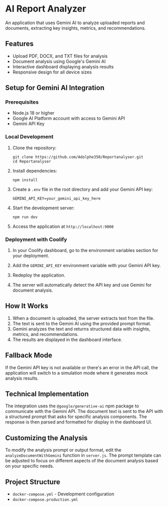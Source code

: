 # AI Report Analyzer

An application that uses Gemini AI to analyze uploaded reports and documents, extracting key insights, metrics, and recommendations.

## Features

- Upload PDF, DOCX, and TXT files for analysis
- Document analysis using Google's Gemini AI
- Interactive dashboard displaying analysis results
- Responsive design for all device sizes

## Setup for Gemini AI Integration

### Prerequisites

- Node.js 18 or higher
- Google AI Platform account with access to Gemini API
- Gemini API Key

### Local Development

1. Clone the repository:
   ```
   git clone https://github.com/Adolphe350/Reportanalyser.git
   cd Reportanalyser
   ```

2. Install dependencies:
   ```
   npm install
   ```

3. Create a `.env` file in the root directory and add your Gemini API key:
   ```
   GEMINI_API_KEY=your_gemini_api_key_here
   ```

4. Start the development server:
   ```
   npm run dev
   ```

5. Access the application at `http://localhost:9000`

### Deployment with Coolify

1. In your Coolify dashboard, go to the environment variables section for your deployment.

2. Add the `GEMINI_API_KEY` environment variable with your Gemini API key.

3. Redeploy the application.

4. The server will automatically detect the API key and use Gemini for document analysis.

## How It Works

1. When a document is uploaded, the server extracts text from the file.
2. The text is sent to the Gemini AI using the provided prompt format.
3. Gemini analyzes the text and returns structured data with insights, metrics, and recommendations.
4. The results are displayed in the dashboard interface.

## Fallback Mode

If the Gemini API key is not available or there's an error in the API call, the application will switch to a simulation mode where it generates mock analysis results.

## Technical Implementation

The integration uses the `@google/generative-ai` npm package to communicate with the Gemini API. The document text is sent to the API with a structured prompt that asks for specific analysis components. The response is then parsed and formatted for display in the dashboard UI.

## Customizing the Analysis

To modify the analysis prompt or output format, edit the `analyzeDocumentWithGemini` function in `server.js`. The prompt template can be adjusted to focus on different aspects of the document analysis based on your specific needs.

## Project Structure

- `docker-compose.yml` - Development configuration
- `docker-compose.production.yml`
